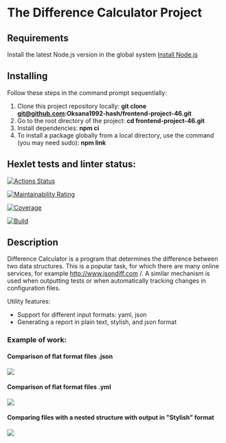 # The Difference Calculator Project

## Requirements

Install the latest Node.js version in the global system [Install Node.js](https://github.com/Hexlet/ru-instructions/blob/main/nodejs.md)

## Installing

Follow these steps in the command prompt sequentially:

1. Clone this project repository locally: **git clone git@github.com:Oksana1992-hash/frontend-project-46.git**
2. Go to the root directory of the project: **cd frontend-project-46.git**
3. Install dependencies: **npm ci**
4. To install a package globally from a local directory, use the command (you may need sudo): **npm link**

## Hexlet tests and linter status:
[![Actions Status](https://github.com/Oksana1992-hash/frontend-project-46/actions/workflows/hexlet-check.yml/badge.svg)](https://github.com/Oksana1992-hash/frontend-project-46/actions)

[![Maintainability Rating](https://sonarcloud.io/api/project_badges/measure?project=Oksana1992-hash_frontend-project-46&metric=sqale_rating)](https://sonarcloud.io/summary/new_code?id=Oksana1992-hash_frontend-project-46)

[![Coverage](https://sonarcloud.io/api/project_badges/measure?project=Oksana1992-hash_frontend-project-46&metric=coverage)](https://sonarcloud.io/summary/new_code?id=Oksana1992-hash_frontend-project-46)

[![Build](https://github.com/Oksana1992-hash/frontend-project-46/actions/workflows/build.yml/badge.svg)](https://github.com/Oksana1992-hash/frontend-project-46/actions/workflows/build.yml)

## Description

Difference Calculator is a program that determines the difference between two data structures. This is a popular task, for which there are many online services, for example http://www.jsondiff.com /. A similar mechanism is used when outputting tests or when automatically tracking changes in configuration files.

Utility features:

* Support for different input formats: yaml, json
* Generating a report in plain text, stylish, and json format

### Example of work:

#### Comparison of flat format files .json
<a href="https://asciinema.org/a/GBrx5zpWLqP8TeuOjnH4UcWkz" target="_blank"><img src="https://asciinema.org/a/GBrx5zpWLqP8TeuOjnH4UcWkz.svg" /></a>

#### Comparison of flat format files .yml
<a href="https://asciinema.org/a/EIQorIEojQRlUTkrk3fUt4880" target="_blank"><img src="https://asciinema.org/a/EIQorIEojQRlUTkrk3fUt4880.svg" /></a>

#### Comparing files with a nested structure with output in "Stylish" format
<a href="https://asciinema.org/a/LFalJtHW06m2Emx6dhyuBo7AI" target="_blank"><img src="https://asciinema.org/a/LFalJtHW06m2Emx6dhyuBo7AI.svg" /></a>
